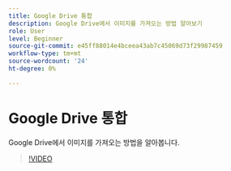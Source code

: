 ```yaml
---
title: Google Drive 통합
description: Google Drive에서 이미지를 가져오는 방법 알아보기
role: User
level: Beginner
source-git-commit: e45ff88014e4bceea43ab7c45069d73f29987459
workflow-type: tm+mt
source-wordcount: '24'
ht-degree: 0%

---
```


# Google Drive 통합

Google Drive에서 이미지를 가져오는 방법을 알아봅니다.

>[!VIDEO](https://video.tv.adobe.com/v/3420219?quality=12&learn=on&hidetitle=true)
